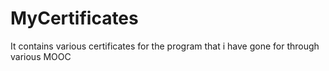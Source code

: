 # MyCertificates
It contains various certificates for the program that i have gone for through various MOOC
